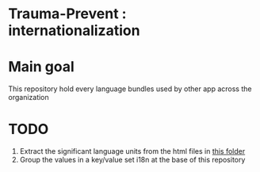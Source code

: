 # Trauma-Prevent : internationalization

# Main goal
This repository hold every language bundles used by other app across the organization

# TODO
1. Extract the significant language units from the html files in [this folder](https://github.com/Trauma-Prevent/proto-trauma-prevent/tree/master/languages)
2. Group the values in a key/value set i18n at the base of this repository
